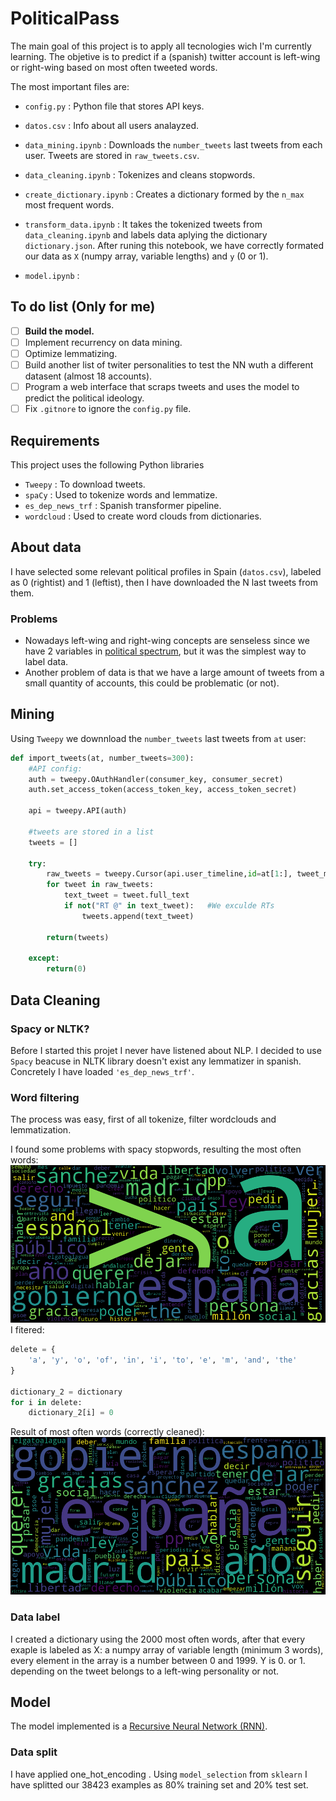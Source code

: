 # PoliticalPass

The main goal of this project is to apply all tecnologies wich I'm currently learning. The objetive is to predict if a (spanish) twitter account is left-wing or right-wing based on most often tweeted words.

The most important files are:

* `config.py` : Python file that stores API keys.

* `datos.csv` : Info about all users analayzed.

* `data_mining.ipynb` : Downloads the `number_tweets` last tweets from each user. Tweets are stored in `raw_tweets.csv`.  

* `data_cleaning.ipynb` : Tokenizes and cleans stopwords.

* `create_dictionary.ipynb` : Creates a dictionary formed by the `n_max` most frequent words.

* `transform_data.ipynb` : It takes the tokenized tweets from `data_cleaning.ipynb` and labels data aplying the dictionary `dictionary.json`. After runing this notebook, we have correctly formated our data as `X` (numpy array, variable lengths) and `y` (0 or 1). 

* `model.ipynb` : 

## To do list (Only for me)
- [ ] **Build the model.**
- [ ] Implement recurrency on data mining.
- [ ] Optimize lemmatizing.
- [ ] Build another list of twiter personalities to test the NN wuth a different datasent (almost 18 accounts).
- [ ] Program a web interface that scraps tweets and uses the model to predict the political ideology.
- [ ] Fix `.gitnore` to ignore the `config.py` file. 

## Requirements
This project uses the following Python libraries

* `Tweepy` : To download tweets.
* `spaCy` : Used to tokenize words and lemmatize.
* `es_dep_news_trf` : Spanish transformer pipeline.
* `wordcloud` : Used to create word clouds from dictionaries.

## About data
I have selected some relevant political profiles in Spain (`datos.csv`), labeled as 0 (rightist) and 1 (leftist), then I have downloaded the N last tweets from them. 

### Problems
 * Nowadays left-wing and right-wing concepts are senseless since we have 2 variables in [political spectrum](https://en.wikipedia.org/wiki/Political_spectrum), but it was the simplest way to label data. 
 * Another problem of data is that we have a large amount of tweets from a small quantity of accounts, this could be problematic (or not).


## Mining
Using `Tweepy` we downnload the `number_tweets` last tweets from `at` user:

```python
def import_tweets(at, number_tweets=300):
	#API config:
	auth = tweepy.OAuthHandler(consumer_key, consumer_secret)
	auth.set_access_token(access_token_key, access_token_secret)

	api = tweepy.API(auth)

	#tweets are stored in a list
	tweets = []

	try:
		raw_tweets = tweepy.Cursor(api.user_timeline,id=at[1:], tweet_mode="extended").items(number_tweets)
		for tweet in raw_tweets:
			text_tweet = tweet.full_text
			if not("RT @" in text_tweet):   #We exculde RTs
				tweets.append(text_tweet)

		return(tweets)

	except:
		return(0)
```


## Data Cleaning

### Spacy or NLTK?
Before I started this projet I never have listened about NLP. I decided to use `Spacy` beacuse in NLTK library doesn't exist any lemmatizer in spanish. Concretely I have loaded `'es_dep_news_trf'`.

### Word filtering
The process was easy, first of all tokenize, filter wordclouds and lemmatization.

I found some problems with spacy stopwords, resulting the most often words:
![WordCloud Bad](https://github.com/rubzip/PoliticalPass/blob/main/wordcloud_bad.png)
I fitered:
```python
delete = {
    'a', 'y', 'o', 'of', 'in', 'i', 'to', 'e', 'm', 'and', 'the'
}

dictionary_2 = dictionary
for i in delete:
    dictionary_2[i] = 0
```

Result of most often words (correctly cleaned):
![WordCloud](https://github.com/rubzip/PoliticalPass/blob/main/wordcloud.png)

### Data label
I created a dictionary using the 2000 most often words, after that every exaple is labeled as X: a numpy array of variable length (minimum 3 words), every element in the array is a number between 0 and 1999. Y is 0. or 1. depending on the tweet belongs to a left-wing personality or not. 

## Model
The model implemented is a [Recursive Neural Network (RNN)](https://en.wikipedia.org/wiki/Recursive_neural_network).

### Data split
I have applied one_hot_encoding . Using `model_selection` from `sklearn` I have splitted our 38423 examples as 80% training set and 20% test set.
